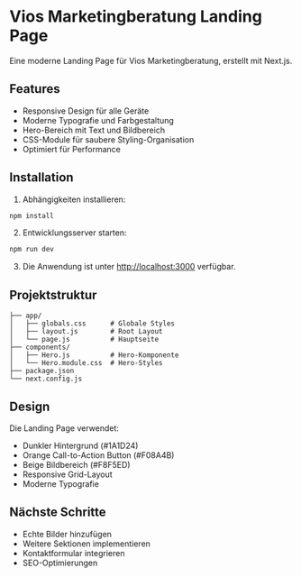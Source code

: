 # Vios Marketingberatung Landing Page

Eine moderne Landing Page für Vios Marketingberatung, erstellt mit Next.js.

## Features

- Responsive Design für alle Geräte
- Moderne Typografie und Farbgestaltung
- Hero-Bereich mit Text und Bildbereich
- CSS-Module für saubere Styling-Organisation
- Optimiert für Performance

## Installation

1. Abhängigkeiten installieren:
```bash
npm install
```

2. Entwicklungsserver starten:
```bash
npm run dev
```

3. Die Anwendung ist unter [http://localhost:3000](http://localhost:3000) verfügbar.

## Projektstruktur

```
├── app/
│   ├── globals.css      # Globale Styles
│   ├── layout.js        # Root Layout
│   └── page.js          # Hauptseite
├── components/
│   ├── Hero.js          # Hero-Komponente
│   └── Hero.module.css  # Hero-Styles
├── package.json
└── next.config.js
```

## Design

Die Landing Page verwendet:
- Dunkler Hintergrund (#1A1D24)
- Orange Call-to-Action Button (#F08A4B)
- Beige Bildbereich (#F8F5ED)
- Responsive Grid-Layout
- Moderne Typografie

## Nächste Schritte

- Echte Bilder hinzufügen
- Weitere Sektionen implementieren
- Kontaktformular integrieren
- SEO-Optimierungen
